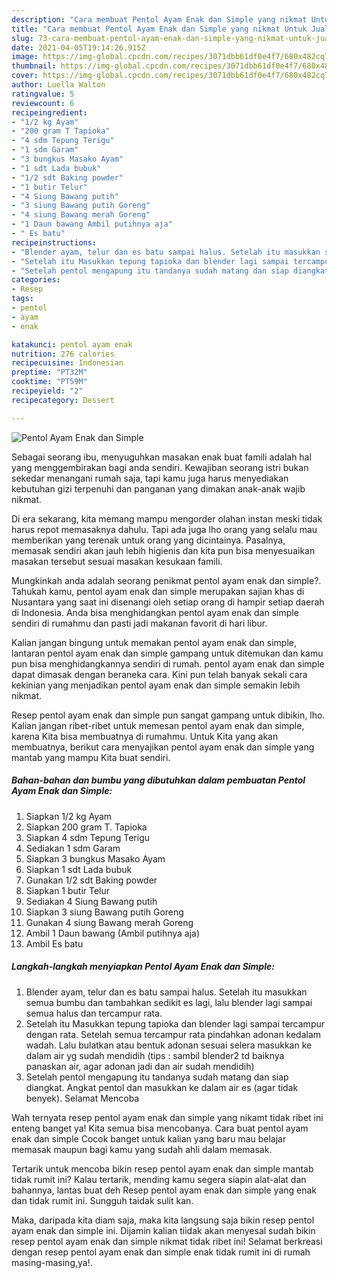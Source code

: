```yaml
---
description: "Cara membuat Pentol Ayam Enak dan Simple yang nikmat Untuk Jualan"
title: "Cara membuat Pentol Ayam Enak dan Simple yang nikmat Untuk Jualan"
slug: 73-cara-membuat-pentol-ayam-enak-dan-simple-yang-nikmat-untuk-jualan
date: 2021-04-05T19:14:26.915Z
image: https://img-global.cpcdn.com/recipes/3071dbb61df0e4f7/680x482cq70/pentol-ayam-enak-dan-simple-foto-resep-utama.jpg
thumbnail: https://img-global.cpcdn.com/recipes/3071dbb61df0e4f7/680x482cq70/pentol-ayam-enak-dan-simple-foto-resep-utama.jpg
cover: https://img-global.cpcdn.com/recipes/3071dbb61df0e4f7/680x482cq70/pentol-ayam-enak-dan-simple-foto-resep-utama.jpg
author: Luella Walton
ratingvalue: 5
reviewcount: 6
recipeingredient:
- "1/2 kg Ayam"
- "200 gram T Tapioka"
- "4 sdm Tepung Terigu"
- "1 sdm Garam"
- "3 bungkus Masako Ayam"
- "1 sdt Lada bubuk"
- "1/2 sdt Baking powder"
- "1 butir Telur"
- "4 Siung Bawang putih"
- "3 siung Bawang putih Goreng"
- "4 siung Bawang merah Goreng"
- "1 Daun bawang Ambil putihnya aja"
- " Es batu"
recipeinstructions:
- "Blender ayam, telur dan es batu sampai halus. Setelah itu masukkan semua bumbu dan tambahkan sedikit es lagi, lalu blender lagi sampai semua halus dan tercampur rata."
- "Setelah itu Masukkan tepung tapioka dan blender lagi sampai tercampur dengan rata. Setelah semua tercampur rata pindahkan adonan kedalam wadah. Lalu bulatkan atau bentuk adonan sesuai selera masukkan ke dalam air yg sudah mendidih (tips : sambil blender2 td baiknya panaskan air, agar adonan jadi dan air sudah mendidih)"
- "Setelah pentol mengapung itu tandanya sudah matang dan siap diangkat. Angkat pentol dan masukkan ke dalam air es (agar tidak benyek). Selamat Mencoba"
categories:
- Resep
tags:
- pentol
- ayam
- enak

katakunci: pentol ayam enak 
nutrition: 276 calories
recipecuisine: Indonesian
preptime: "PT32M"
cooktime: "PT59M"
recipeyield: "2"
recipecategory: Dessert

---
```



![Pentol Ayam Enak dan Simple](https://img-global.cpcdn.com/recipes/3071dbb61df0e4f7/680x482cq70/pentol-ayam-enak-dan-simple-foto-resep-utama.jpg)

Sebagai seorang ibu, menyuguhkan masakan enak buat famili adalah hal yang menggembirakan bagi anda sendiri. Kewajiban seorang istri bukan sekedar menangani rumah saja, tapi kamu juga harus menyediakan kebutuhan gizi terpenuhi dan panganan yang dimakan anak-anak wajib nikmat.

Di era  sekarang, kita memang mampu mengorder olahan instan meski tidak harus repot memasaknya dahulu. Tapi ada juga lho orang yang selalu mau memberikan yang terenak untuk orang yang dicintainya. Pasalnya, memasak sendiri akan jauh lebih higienis dan kita pun bisa menyesuaikan masakan tersebut sesuai masakan kesukaan famili. 



Mungkinkah anda adalah seorang penikmat pentol ayam enak dan simple?. Tahukah kamu, pentol ayam enak dan simple merupakan sajian khas di Nusantara yang saat ini disenangi oleh setiap orang di hampir setiap daerah di Indonesia. Anda bisa menghidangkan pentol ayam enak dan simple sendiri di rumahmu dan pasti jadi makanan favorit di hari libur.

Kalian jangan bingung untuk memakan pentol ayam enak dan simple, lantaran pentol ayam enak dan simple gampang untuk ditemukan dan kamu pun bisa menghidangkannya sendiri di rumah. pentol ayam enak dan simple dapat dimasak dengan beraneka cara. Kini pun telah banyak sekali cara kekinian yang menjadikan pentol ayam enak dan simple semakin lebih nikmat.

Resep pentol ayam enak dan simple pun sangat gampang untuk dibikin, lho. Kalian jangan ribet-ribet untuk memesan pentol ayam enak dan simple, karena Kita bisa membuatnya di rumahmu. Untuk Kita yang akan membuatnya, berikut cara menyajikan pentol ayam enak dan simple yang mantab yang mampu Kita buat sendiri.

<!--inarticleads1-->

##### Bahan-bahan dan bumbu yang dibutuhkan dalam pembuatan Pentol Ayam Enak dan Simple:

1. Siapkan 1/2 kg Ayam
1. Siapkan 200 gram T. Tapioka
1. Siapkan 4 sdm Tepung Terigu
1. Sediakan 1 sdm Garam
1. Siapkan 3 bungkus Masako Ayam
1. Siapkan 1 sdt Lada bubuk
1. Gunakan 1/2 sdt Baking powder
1. Siapkan 1 butir Telur
1. Sediakan 4 Siung Bawang putih
1. Siapkan 3 siung Bawang putih Goreng
1. Gunakan 4 siung Bawang merah Goreng
1. Ambil 1 Daun bawang (Ambil putihnya aja)
1. Ambil  Es batu




<!--inarticleads2-->

##### Langkah-langkah menyiapkan Pentol Ayam Enak dan Simple:

1. Blender ayam, telur dan es batu sampai halus. Setelah itu masukkan semua bumbu dan tambahkan sedikit es lagi, lalu blender lagi sampai semua halus dan tercampur rata.
1. Setelah itu Masukkan tepung tapioka dan blender lagi sampai tercampur dengan rata. Setelah semua tercampur rata pindahkan adonan kedalam wadah. Lalu bulatkan atau bentuk adonan sesuai selera masukkan ke dalam air yg sudah mendidih (tips : sambil blender2 td baiknya panaskan air, agar adonan jadi dan air sudah mendidih)
1. Setelah pentol mengapung itu tandanya sudah matang dan siap diangkat. Angkat pentol dan masukkan ke dalam air es (agar tidak benyek). Selamat Mencoba




Wah ternyata resep pentol ayam enak dan simple yang nikamt tidak ribet ini enteng banget ya! Kita semua bisa mencobanya. Cara buat pentol ayam enak dan simple Cocok banget untuk kalian yang baru mau belajar memasak maupun bagi kamu yang sudah ahli dalam memasak.

Tertarik untuk mencoba bikin resep pentol ayam enak dan simple mantab tidak rumit ini? Kalau tertarik, mending kamu segera siapin alat-alat dan bahannya, lantas buat deh Resep pentol ayam enak dan simple yang enak dan tidak rumit ini. Sungguh taidak sulit kan. 

Maka, daripada kita diam saja, maka kita langsung saja bikin resep pentol ayam enak dan simple ini. Dijamin kalian tiidak akan menyesal sudah bikin resep pentol ayam enak dan simple nikmat tidak ribet ini! Selamat berkreasi dengan resep pentol ayam enak dan simple enak tidak rumit ini di rumah masing-masing,ya!.

